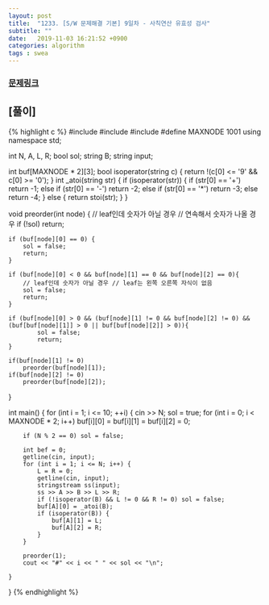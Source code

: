 ```yaml
---
layout: post
title:  "1233. [S/W 문제해결 기본] 9일차 - 사칙연산 유효성 검사"
subtitle: ""
date:   2019-11-03 16:21:52 +0900
categories: algorithm
tags : swea
---
```

### [문제링크]({{"https://swexpertacademy.com/main/code/problem/problemDetail.do?contestProbId=AV141176AIwCFAYD"}})

## [풀이]

{% highlight c %}
#include <iostream>
#include <sstream>
#include <cstring>
#define MAXNODE 1001
using namespace std;

int N, A, L, R;
bool sol;
string B;
string input;

int buf[MAXNODE * 2][3];
bool isoperator(string c) { return !(c[0] <= '9' && c[0] >= '0'); }
int _atoi(string str) {
	if (isoperator(str)) {
		if (str[0] == '+') return -1;
		else if (str[0] == '-') return -2;
		else if (str[0] == '*') return -3;
		else return -4;
	}
	else {
		return stoi(str);
	}
}

void preorder(int node) {
	// leaf인데 숫자가 아닐 경우
	// 연속해서 숫자가 나올 경우
	if (!sol) return;

	if (buf[node][0] == 0) {
		sol = false;
		return;
	}

	if (buf[node][0] < 0 && buf[node][1] == 0 && buf[node][2] == 0){
		// leaf인데 숫자가 아닐 경우 // leaf는 왼쪽 오른쪽 자식이 없음
		sol = false;
		return;
	}

	if (buf[node][0] > 0 && (buf[node][1] != 0 && buf[node][2] != 0) && (buf[buf[node][1]] > 0 || buf[buf[node][2]] > 0)){
			sol = false;
			return;
	}

	if(buf[node][1] != 0)
		preorder(buf[node][1]);
	if(buf[node][2] != 0)
		preorder(buf[node][2]);
}

int main() {
	for (int i = 1; i <= 10; ++i) {
		cin >> N;
		sol = true;
		for (int i = 0; i < MAXNODE * 2; i++) buf[i][0] = buf[i][1] = buf[i][2] = 0;

		if (N % 2 == 0) sol = false;
		
		int bef = 0;
		getline(cin, input);
		for (int i = 1; i <= N; i++) {
			L = R = 0;
			getline(cin, input);
			stringstream ss(input);
			ss >> A >> B >> L >> R;
			if (!isoperator(B) && L != 0 && R != 0) sol = false;
			buf[A][0] = _atoi(B);
			if (isoperator(B)) {
				buf[A][1] = L;
				buf[A][2] = R;
			}
		}
		
		preorder(1);
		cout << "#" << i << " " << sol << "\n";

	}
}
{% endhighlight %}
